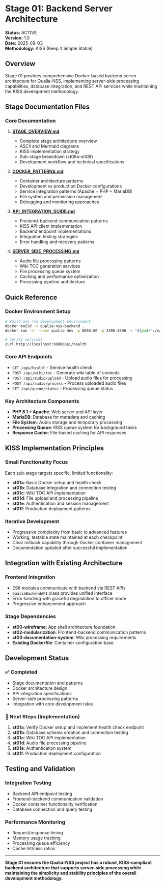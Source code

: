 # Stage 01: Backend Server Architecture

**Status:** ACTIVE  
**Version:** 1.0  
**Date:** 2025-09-03  
**Methodology:** KISS (Keep It Simple Stable)

## Overview

Stage 01 provides comprehensive Docker-based backend server architecture for Qualia-NSS, implementing server-side processing capabilities, database integration, and REST API services while maintaining the KISS development methodology.

## Stage Documentation Files

### Core Documentation

1. **[STAGE_OVERVIEW.md](./STAGE_OVERVIEW.md)**
   - Complete stage architecture overview
   - ASCII and Mermaid diagrams  
   - KISS implementation strategy
   - Sub-stage breakdown (st08a-st08f)
   - Development workflow and technical specifications

2. **[DOCKER_PATTERNS.md](./DOCKER_PATTERNS.md)**
   - Container architecture patterns
   - Development vs production Docker configurations
   - Service integration patterns (Apache + PHP + MariaDB)
   - File system and permission management
   - Debugging and monitoring approaches

3. **[API_INTEGRATION_GUIDE.md](./API_INTEGRATION_GUIDE.md)**
   - Frontend-backend communication patterns
   - KISS API client implementation
   - Backend endpoint implementations
   - Integration testing strategies
   - Error handling and recovery patterns

4. **[SERVER_SIDE_PROCESSING.md](./SERVER_SIDE_PROCESSING.md)**
   - Audio file processing patterns
   - Wiki TOC generation services
   - File processing queue system
   - Caching and performance optimization
   - Processing pipeline architecture

## Quick Reference

### Docker Environment Setup
```bash
# Build and run development environment
docker build -t qualia-nss-backend .
docker run -d --name qualia-dev -p 8080:80 -p 3306:3306 -v "$(pwd)":/var/www/html qualia-nss-backend

# Verify services
curl http://localhost:8080/api/health
```

### Core API Endpoints
- `GET /api/health` - Service health check
- `POST /api/wiki/toc` - Generate wiki table of contents
- `POST /api/audio/upload` - Upload audio files for processing
- `POST /api/audio/process` - Process uploaded audio files
- `GET /api/queue/status` - Processing queue status

### Key Architecture Components
- **PHP 8.1 + Apache**: Web server and API layer
- **MariaDB**: Database for metadata and caching
- **File System**: Audio storage and temporary processing
- **Processing Queue**: KISS queue system for background tasks
- **Response Cache**: File-based caching for API responses

## KISS Implementation Principles

### Small Functionality Focus
Each sub-stage targets specific, limited functionality:
- **st01a**: Basic Docker setup and health check
- **st01b**: Database integration and connection testing
- **st01c**: Wiki TOC API implementation
- **st01d**: File upload and processing pipeline
- **st01e**: Authentication and session management
- **st01f**: Production deployment patterns

### Iterative Development
- Progressive complexity from basic to advanced features
- Working, testable state maintained at each checkpoint
- Clear rollback capability through Docker container management
- Documentation updated after successful implementation

## Integration with Existing Architecture

### Frontend Integration
- ES6 modules communicate with backend via REST APIs
- `QualiaBackendAPI` class provides unified interface
- Error handling with graceful degradation to offline mode
- Progressive enhancement approach

### Stage Dependencies
- **st00-wireframe**: App shell architecture foundation
- **st02-modularization**: Frontend-backend communication patterns  
- **st03-documentation-system**: Wiki processing requirements
- **Existing Dockerfile**: Container configuration base

## Development Status

### ✅ Completed
- Stage documentation and patterns
- Docker architecture design
- API integration specifications
- Server-side processing patterns
- Integration with core development rules

### 🔄 Next Steps (Implementation)
1. **st01a**: Verify Docker setup and implement health check endpoint
2. **st01b**: Database schema creation and connection testing
3. **st01c**: Wiki TOC API implementation
4. **st01d**: Audio file processing pipeline
5. **st01e**: Authentication system
6. **st01f**: Production deployment configuration

## Testing and Validation

### Integration Testing
- Backend API endpoint testing
- Frontend-backend communication validation
- Docker container functionality verification
- Database connection and query testing

### Performance Monitoring
- Request/response timing
- Memory usage tracking
- Processing queue efficiency
- Cache hit/miss ratios

---

**Stage 01 ensures the Qualia-NSS project has a robust, KISS-compliant backend architecture that supports server-side processing while maintaining the simplicity and stability principles of the overall development methodology.**
